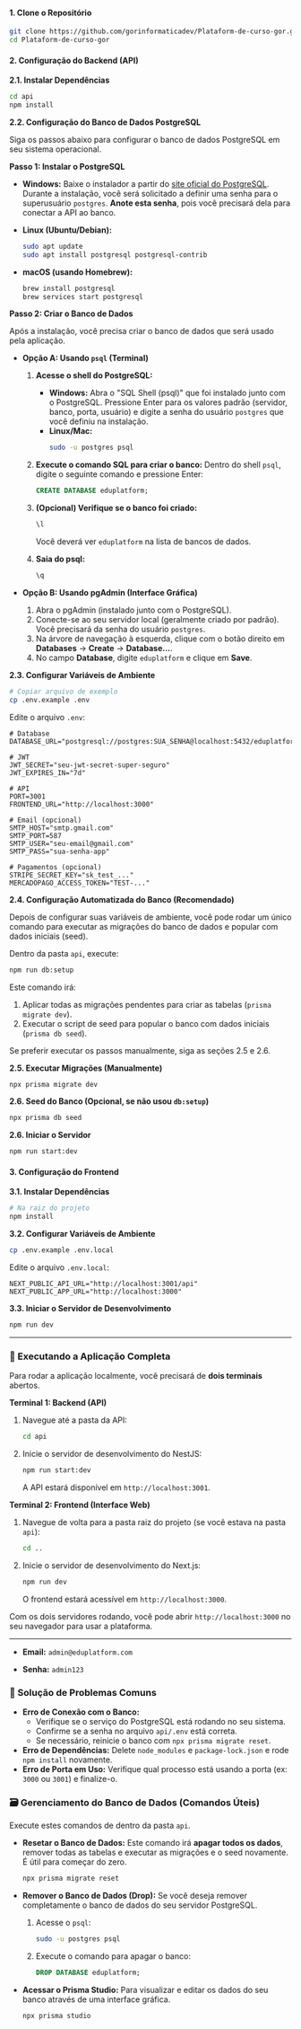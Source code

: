 #### 1. Clone o Repositório
```bash
git clone https://github.com/gorinformaticadev/Plataform-de-curso-gor.git
cd Plataform-de-curso-gor
```

#### 2. Configuração do Backend (API)

**2.1. Instalar Dependências**
```bash
cd api
npm install
```

**2.2. Configuração do Banco de Dados PostgreSQL**

Siga os passos abaixo para configurar o banco de dados PostgreSQL em seu sistema operacional.

**Passo 1: Instalar o PostgreSQL**

- **Windows:** Baixe o instalador a partir do [site oficial do PostgreSQL](https://www.postgresql.org/download/windows/). Durante a instalação, você será solicitado a definir uma senha para o superusuário `postgres`. **Anote esta senha**, pois você precisará dela para conectar a API ao banco.

- **Linux (Ubuntu/Debian):**
  ```bash
  sudo apt update
  sudo apt install postgresql postgresql-contrib
  ```

- **macOS (usando Homebrew):**
  ```bash
  brew install postgresql
  brew services start postgresql
  ```

**Passo 2: Criar o Banco de Dados**

Após a instalação, você precisa criar o banco de dados que será usado pela aplicação.

- **Opção A: Usando `psql` (Terminal)**

  1.  **Acesse o shell do PostgreSQL:**
      - **Windows:** Abra o "SQL Shell (psql)" que foi instalado junto com o PostgreSQL. Pressione Enter para os valores padrão (servidor, banco, porta, usuário) e digite a senha do usuário `postgres` que você definiu na instalação.
      - **Linux/Mac:**
        ```bash
        sudo -u postgres psql
        ```

  2.  **Execute o comando SQL para criar o banco:**
      Dentro do shell `psql`, digite o seguinte comando e pressione Enter:
      ```sql
      CREATE DATABASE eduplatform;
      ```

  3.  **(Opcional) Verifique se o banco foi criado:**
      ```sql
      \l
      ```
      Você deverá ver `eduplatform` na lista de bancos de dados.

  4.  **Saia do psql:**
      ```sql
      \q
      ```

- **Opção B: Usando pgAdmin (Interface Gráfica)**

  1.  Abra o pgAdmin (instalado junto com o PostgreSQL).
  2.  Conecte-se ao seu servidor local (geralmente criado por padrão). Você precisará da senha do usuário `postgres`.
  3.  Na árvore de navegação à esquerda, clique com o botão direito em **Databases** -> **Create** -> **Database...**.
  4.  No campo **Database**, digite `eduplatform` e clique em **Save**.

**2.3. Configurar Variáveis de Ambiente**
```bash
# Copiar arquivo de exemplo
cp .env.example .env
```

Edite o arquivo `.env`:
```env
# Database
DATABASE_URL="postgresql://postgres:SUA_SENHA@localhost:5432/eduplatform"

# JWT
JWT_SECRET="seu-jwt-secret-super-seguro"
JWT_EXPIRES_IN="7d"

# API
PORT=3001
FRONTEND_URL="http://localhost:3000"

# Email (opcional)
SMTP_HOST="smtp.gmail.com"
SMTP_PORT=587
SMTP_USER="seu-email@gmail.com"
SMTP_PASS="sua-senha-app"

# Pagamentos (opcional)
STRIPE_SECRET_KEY="sk_test_..."
MERCADOPAGO_ACCESS_TOKEN="TEST-..."
```

**2.4. Configuração Automatizada do Banco (Recomendado)**

Depois de configurar suas variáveis de ambiente, você pode rodar um único comando para executar as migrações do banco de dados e popular com dados iniciais (seed).

Dentro da pasta `api`, execute:
```bash
npm run db:setup
```
Este comando irá:
1.  Aplicar todas as migrações pendentes para criar as tabelas (`prisma migrate dev`).
2.  Executar o script de seed para popular o banco com dados iniciais (`prisma db seed`).

Se preferir executar os passos manualmente, siga as seções 2.5 e 2.6.

**2.5. Executar Migrações (Manualmente)**
```bash
npx prisma migrate dev
```

**2.6. Seed do Banco (Opcional, se não usou `db:setup`)**
```bash
npx prisma db seed
```

**2.6. Iniciar o Servidor**
```bash
npm run start:dev
```

#### 3. Configuração do Frontend

**3.1. Instalar Dependências**
```bash
# Na raiz do projeto
npm install
```

**3.2. Configurar Variáveis de Ambiente**
```bash
cp .env.example .env.local
```

Edite o arquivo `.env.local`:
```env
NEXT_PUBLIC_API_URL="http://localhost:3001/api"
NEXT_PUBLIC_APP_URL="http://localhost:3000"
```

**3.3. Iniciar o Servidor de Desenvolvimento**
```bash
npm run dev
```

---

### 🚀 Executando a Aplicação Completa

Para rodar a aplicação localmente, você precisará de **dois terminais** abertos.

**Terminal 1: Backend (API)**

1.  Navegue até a pasta da API:
    ```bash
    cd api
    ```
2.  Inicie o servidor de desenvolvimento do NestJS:
    ```bash
    npm run start:dev
    ```
    A API estará disponível em `http://localhost:3001`.

**Terminal 2: Frontend (Interface Web)**

1.  Navegue de volta para a pasta raiz do projeto (se você estava na pasta `api`):
    ```bash
    cd ..
    ```
2.  Inicie o servidor de desenvolvimento do Next.js:
    ```bash
    npm run dev
    ```
    O frontend estará acessível em `http://localhost:3000`.

Com os dois servidores rodando, você pode abrir `http://localhost:3000` no seu navegador para usar a plataforma.

---

- __Email:__ `admin@eduplatform.com`

- __Senha:__ `admin123`


### 🐛 Solução de Problemas Comuns

- **Erro de Conexão com o Banco:**
  - Verifique se o serviço do PostgreSQL está rodando no seu sistema.
  - Confirme se a senha no arquivo `api/.env` está correta.
  - Se necessário, reinicie o banco com `npx prisma migrate reset`.
- **Erro de Dependências:** Delete `node_modules` e `package-lock.json` e rode `npm install` novamente.
- **Erro de Porta em Uso:** Verifique qual processo está usando a porta (ex: `3000` ou `3001`) e finalize-o.

### 🗃️ Gerenciamento do Banco de Dados (Comandos Úteis)

Execute estes comandos de dentro da pasta `api`.

- **Resetar o Banco de Dados:**
  Este comando irá **apagar todos os dados**, remover todas as tabelas e executar as migrações e o seed novamente. É útil para começar do zero.
  ```bash
  npx prisma migrate reset
  ```

- **Remover o Banco de Dados (Drop):**
  Se você deseja remover completamente o banco de dados do seu servidor PostgreSQL.
  1. Acesse o `psql`:
     ```bash
     sudo -u postgres psql
     ```
  2. Execute o comando para apagar o banco:
     ```sql
     DROP DATABASE eduplatform;
     ```

- **Acessar o Prisma Studio:**
  Para visualizar e editar os dados do seu banco através de uma interface gráfica.
  ```bash
  npx prisma studio
  ```
